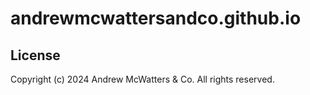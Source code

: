 # andrewmcwattersandco.github.io

## License
Copyright (c) 2024 Andrew McWatters & Co. All rights reserved.
